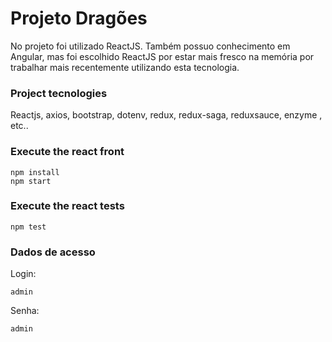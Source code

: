 # Projeto Dragões

No projeto foi utilizado ReactJS. Também possuo conhecimento em Angular, mas foi escolhido ReactJS por estar mais fresco na memória por trabalhar mais recentemente utilizando esta tecnologia.

### Project tecnologies

Reactjs, axios, bootstrap, dotenv, redux, redux-saga, reduxsauce, enzyme , etc..

### Execute the react front
```
npm install
npm start
```

### Execute the react tests
```
npm test
```

### Dados de acesso

Login: 
```
admin
```
Senha: 
```
admin
```